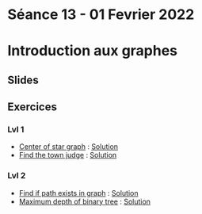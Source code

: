 # Séance 13 - 01 Fevrier 2022
# Introduction aux graphes
## Slides

## Exercices
### Lvl 1

  - [Center of star graph](https://leetcode.com/problems/find-center-of-star-graph/) : [Solution](centerStarGraph.py)
  - [Find the town judge](https://leetcode.com/problems/find-the-town-judge/) : [Solution](townJudge.py)

### Lvl 2

  - [Find if path exists in graph](https://leetcode.com/problems/find-if-path-exists-in-graph/) : [Solution](pathExists.py)
  - [Maximum depth of binary tree](https://leetcode.com/problems/maximum-depth-of-binary-tree/) : [Solution](depthBinaryTree.py)
